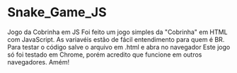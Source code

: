 # Snake_Game_JS
Jogo da Cobrinha em JS
Foi feito um jogo simples da "Cobrinha" em HTML com JavaScript.
As variavéis estão de fácil entendimento para quem é BR.
Para testar o código salve o arquivo em .html e abra no navegador
Este jogo só foi testado em Chrome, porém acredito que funcione em outros navegadores.
Amém!
